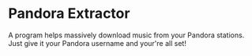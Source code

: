 Pandora Extractor
=================

A program helps massively download music from your Pandora stations. 
Just give it your Pandora username and your're all set!